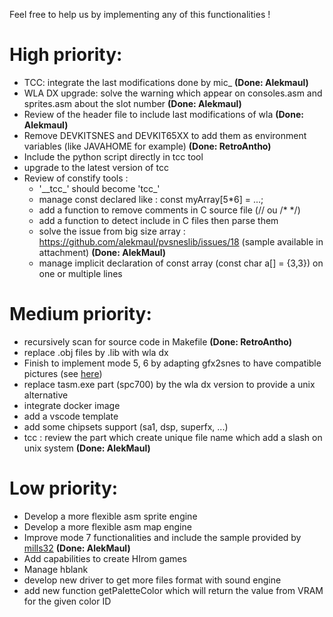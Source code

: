 Feel free to help us by implementing any of this functionalities !

# High priority:

- TCC: integrate the last modifications done by mic_ **(Done: Alekmaul)**
- WLA DX upgrade: solve the warning which appear on consoles.asm and sprites.asm about the slot number **(Done: Alekmaul)**
- Review of the header file to include last modifications of wla **(Done: Alekmaul)**
- Remove DEVKITSNES and DEVKIT65XX to add them as environment variables (like JAVAHOME for example) **(Done: RetroAntho)**
- Include the python script directly in tcc tool
- upgrade to the latest version of tcc
- Review of constify tools :
	- '\_\_tcc_' should become 'tcc_'
	- manage const declared like : const myArray[5*6] = ...;
	- add a function to remove comments in C source file (// ou /* */)
	- add a function to detect include in C files then parse them
	- solve the issue from big size array : https://github.com/alekmaul/pvsneslib/issues/18 (sample available in attachment) **(Done: AlekMaul)**
	- manage implicit declaration of const array (const char a[] = {3,3}) on one or multiple lines

# Medium priority:

- recursively scan for source code in Makefile **(Done: RetroAntho)**
- replace .obj files by .lib with wla dx
- Finish to implement mode 5, 6 by adapting gfx2snes to have compatible pictures (see [here](https://github.com/alekmaul/pvsneslib/issues/14))
- replace tasm.exe part (spc700) by the wla dx version to provide a unix alternative
- integrate docker image
- add a vscode template
- add some chipsets support (sa1, dsp, superfx, ...)
- tcc : review the part which create unique file name which add a slash on unix system **(Done: AlekMaul)**

# Low priority:

- Develop a more flexible asm sprite engine
- Develop a more flexible asm map engine
- Improve mode 7 functionalities and include the sample provided by [mills32](https://github.com/alekmaul/pvsneslib/issues/24) **(Done: AlekMaul)**
- Add capabilities to create HIrom games
- Manage hblank
- develop new driver to get more files format with sound engine
- add new function getPaletteColor which will return the value from VRAM for the given color ID
